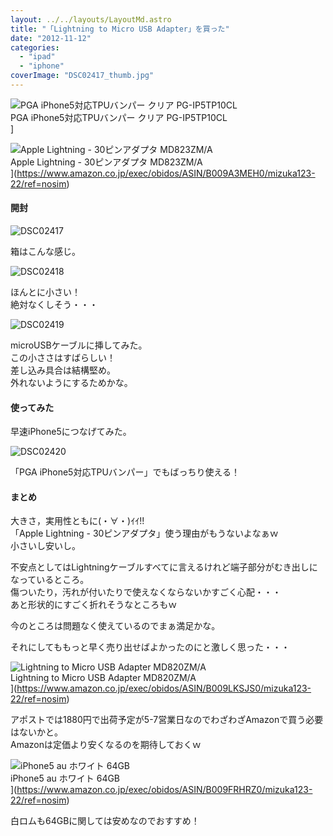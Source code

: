 ```yaml
---
layout: ../../layouts/LayoutMd.astro
title: "「Lightning to Micro USB Adapter」を買った"
date: "2012-11-12"
categories: 
  - "ipad"
  - "iphone"
coverImage: "DSC02417_thumb.jpg"
---
```


![PGA iPhone5対応TPUバンパー クリア PG-IP5TP10CL](/archive/images/31p9VYVAuDL._SL160_.jpg "iPhone5の保護フィルムとケース » みずかるちゃー | みずかるちゃー")  
PGA iPhone5対応TPUバンパー クリア PG-IP5TP10CL  
]

![Apple Lightning - 30ピンアダプタ MD823ZM/A](/archive/images/21%2BbaU9ko1L._SL160_.jpg)  
Apple Lightning - 30ピンアダプタ MD823ZM/A  
](https://www.amazon.co.jp/exec/obidos/ASIN/B009A3MEH0/mizuka123-22/ref=nosim)

#### 開封

![DSC02417](/archive/images/DSC02417_thumb.jpg "DSC02417")


箱はこんな感じ。

![DSC02418](/archive/images/DSC02418_thumb.jpg "DSC02418")


ほんとに小さい！  
絶対なくしそう・・・

![DSC02419](/archive/images/DSC02419_thumb.jpg "DSC02419")


microUSBケーブルに挿してみた。  
この小ささはすばらしい！  
差し込み具合は結構堅め。  
外れないようにするためかな。

#### 使ってみた

早速iPhone5につなげてみた。

![DSC02420](/archive/images/DSC02420_thumb.jpg "DSC02420")


「PGA iPhone5対応TPUバンパー」でもばっちり使える！

#### まとめ

大きさ，実用性ともに(・∀・)ｲｲ!!  
「Apple Lightning - 30ピンアダプタ」使う理由がもうないよなぁｗ  
小さいし安いし。

不安点としてはLightningケーブルすべてに言えるけれど端子部分がむき出しになっているところ。  
傷ついたり，汚れが付いたりで使えなくならないかすごく心配・・・  
あと形状的にすごく折れそうなところもｗ

今のところは問題なく使えているのでまぁ満足かな。

それにしてももっと早く売り出せばよかったのにと激しく思った・・・

![Lightning to Micro USB Adapter MD820ZM/A](/archive/images/1114-yQfnjL._SL160_.jpg)  
Lightning to Micro USB Adapter MD820ZM/A  
](https://www.amazon.co.jp/exec/obidos/ASIN/B009LKSJS0/mizuka123-22/ref=nosim)

アポストでは1880円で出荷予定が5-7営業日なのでわざわざAmazonで買う必要はないかと。  
Amazonは定価より安くなるのを期待しておくｗ

![iPhone5 au ホワイト 64GB](/archive/images/41VdDl86j-L._SL160_.jpg)  
iPhone5 au ホワイト 64GB  
](https://www.amazon.co.jp/exec/obidos/ASIN/B009FRHRZ0/mizuka123-22/ref=nosim)

白ロムも64GBに関しては安めなのでおすすめ！

